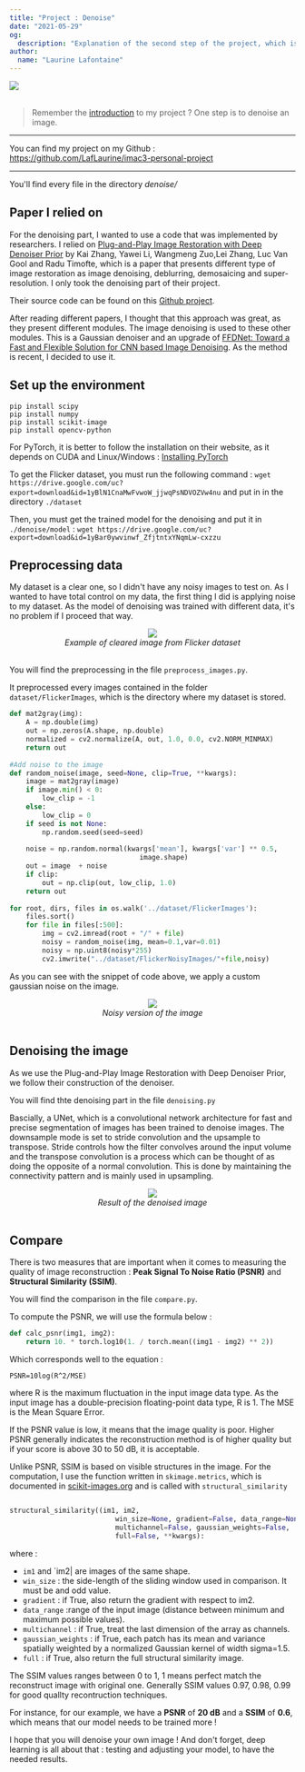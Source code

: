 ```yaml
---
title: "Project : Denoise"
date: "2021-05-29"
og:
  description: "Explanation of the second step of the project, which is denoising an image"
author:
  name: "Laurine Lafontaine"
---
```


<div style="width:30%"><img src="https://img.shields.io/static/v1?label=last-modified&message=27 may&color=orange"></div>
</br>

> Remember the [introduction](https://laurine-dev-blog.herokuapp.com/writings/steps) to my project ? One step is to denoise an image.

---

You can find my project on my Github : https://github.com/LafLaurine/imac3-personal-project

---

You'll find every file in the directory *denoise/*

## Paper I relied on

For the denoising part, I wanted to use a code that was implemented by researchers. I relied on [Plug-and-Play Image Restoration with Deep Denoiser Prior](https://arxiv.org/pdf/2008.13751.pdf) by Kai Zhang, Yawei Li, Wangmeng Zuo,Lei Zhang, Luc Van Gool and Radu Timofte, which is a paper that presents different type of image restoration as image denoising, deblurring, demosaicing and super-resolution. I only took the denoising part of their project.

Their source code can be found on this [Github project](https://github.com/cszn/DPIR).

After reading different papers, I thought that this approach was great, as they present different modules. The image denoising is used to these other modules. 
This is a Gaussian denoiser and an upgrade of [FFDNet: Toward a Fast and Flexible Solution for CNN based Image Denoising](https://ieeexplore.ieee.org/abstract/document/8365806). As the method is recent, I decided to use it.


## Set up the environment

```
pip install scipy 
pip install numpy
pip install scikit-image
pip install opencv-python
```

For PyTorch, it is better to follow the installation on their website, as it depends on CUDA and Linux/Windows : [Installing PyTorch](https://pytorch.org/)

To get the Flicker dataset, you must run the following command :
`wget https://drive.google.com/uc?export=download&id=1yBlN1CnaMwFvwoW_jjwqPsNDVOZVw4nu` and put in in the directory `./dataset`

Then, you must get the trained model for the denoising and put it in  `./denoise/model` : 
`wget https://drive.google.com/uc?export=download&id=1yBar0ywvinwf_ZfjtntxYNqmLw-cxzzu`

## Preprocessing data

My dataset is a clear one, so I didn't have any noisy images to test on.
As I wanted to have total control on my data, the first thing I did is applying noise to my dataset. As the model of denoising was trained with different data, it's no problem if I proceed that way. 

<div style="text-align:center">
<img src="../img/real_img.jpg"/></br>
<i>Example of cleared image from Flicker dataset</i>
</div>
</br>

You will find the preprocessing in the file `preprocess_images.py`.

It preprocessed every images contained in the folder `dataset/FlickerImages`, which is the directory where my dataset is stored.

```python
def mat2gray(img):
    A = np.double(img)
    out = np.zeros(A.shape, np.double)
    normalized = cv2.normalize(A, out, 1.0, 0.0, cv2.NORM_MINMAX)
    return out
 
#Add noise to the image
def random_noise(image, seed=None, clip=True, **kwargs):
    image = mat2gray(image)
    if image.min() < 0:
        low_clip = -1
    else:
        low_clip = 0
    if seed is not None:
        np.random.seed(seed=seed)
        
    noise = np.random.normal(kwargs['mean'], kwargs['var'] ** 0.5,
                                image.shape)        
    out = image  + noise
    if clip:        
        out = np.clip(out, low_clip, 1.0)
    return out 
  
for root, dirs, files in os.walk('../dataset/FlickerImages'):
    files.sort()
    for file in files[:500]:
        img = cv2.imread(root + "/" + file)
        noisy = random_noise(img, mean=0.1,var=0.01)
        noisy = np.uint8(noisy*255)
        cv2.imwrite("../dataset/FlickerNoisyImages/"+file,noisy)
```
As you can see with the snippet of code above, we apply a custom gaussian noise on the image.

<div style="text-align:center">
<img src="../img/noisy_img.jpg"/></br>
<i>Noisy version of the image</i>
</div>
</br>

## Denoising the image

As we use the Plug-and-Play Image Restoration with Deep Denoiser Prior, we follow their construction of the denoiser.

You will find thte denoising part in the file `denoising.py`

Bascially, a UNet, which is a convolutional network architecture for fast and precise segmentation of images has been trained to denoise images. The downsample mode is set to stride convolution and the upsample to transpose.
Stride controls how the filter convolves around the input volume and the transpose convolution is a process which can be thought of as doing the opposite of a normal convolution. This is done by maintaining the connectivity pattern and is mainly used in upsampling. 

<div style="text-align:center">
<img src="../img/denoised_img.jpg"/></br>
<i>Result of the denoised image</i>
</div>
</br>

## Compare

There is two measures that are important when it comes to measuring the quality of image reconstruction : **Peak Signal To Noise Ratio (PSNR)** and **Structural Similarity (SSIM)**.

You will find the comparison in the file `compare.py`.

To compute the PSNR, we will use the formula below : 

```python
def calc_psnr(img1, img2):
    return 10. * torch.log10(1. / torch.mean((img1 - img2) ** 2))
``` 

Which corresponds well to the equation : 

```
PSNR=10log(R^2/MSE)
```

where R is the maximum fluctuation in the input image data type. As the input image has a double-precision floating-point data type, R is 1. The MSE is the Mean Square Error.

If the PSNR value is low, it means that the image quality is poor. Higher PSNR generally indicates the reconstruction method is of higher quality but if your score is above 30 to 50 dB, it is acceptable.

Unlike PSNR, SSIM is based on visible structures in the image. For the computation, I use the function written in `skimage.metrics`, which is documented in [scikit-images.org](https://scikit-image.org/docs/dev/auto_examples/transform/plot_ssim.html) and is called with `structural_similarity`

```python

structural_similarity((im1, im2,
                          win_size=None, gradient=False, data_range=None,
                          multichannel=False, gaussian_weights=False,
                          full=False, **kwargs):
```
where : 

- `im1` and `im2|  are images of the same shape.
- `win_size` : the side-length of the sliding window used in comparison. It must be and odd value.
- `gradient` : if True, also return the gradient with respect to im2.
- `data_range` :range of the input image (distance between minimum and maximum possible values). 
- `multichannel` : if True, treat the last dimension of the array as channels. 
- `gaussian_weights` : if True, each patch has its mean and variance spatially weighted by a normalized Gaussian kernel of width sigma=1.5.
- `full` : if True, also return the full structural similarity image.

The SSIM values ranges between 0 to 1, 1 means perfect match the reconstruct image with original one. Generally SSIM values 0.97, 0.98, 0.99 for good quallty recontruction techniques.

For instance, for our example, we have a **PSNR** of **20 dB** and a **SSIM** of **0.6**, which means that our model needs to be trained more !

I hope that you will denoise your own image ! And don't forget, deep learning is all about that : testing and adjusting your model, to have the needed results.